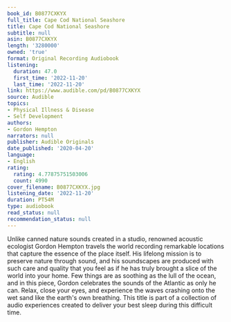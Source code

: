 ```yaml
---
book_id: B0877CXKYX
full_title: Cape Cod National Seashore
title: Cape Cod National Seashore
subtitle: null
asin: B0877CXKYX
length: '3280000'
owned: 'true'
format: Original Recording Audiobook
listening:
  duration: 47.0
  first_time: '2022-11-20'
  last_time: '2022-11-20'
link: https://www.audible.com/pd/B0877CXKYX
source: Audible
topics:
- Physical Illness & Disease
- Self Development
authors:
- Gordon Hempton
narrators: null
publisher: Audible Originals
date_published: '2020-04-20'
language:
- English
rating:
  rating: 4.77875751503006
  count: 4990
cover_filename: B0877CXKYX.jpg
listening_date: '2022-11-20'
duration: PT54M
type: audiobook
read_status: null
recommendation_status: null
---
```

Unlike canned nature sounds created in a studio, renowned acoustic ecologist Gordon Hempton travels the world recording remarkable locations that capture the essence of the place itself. His lifelong mission is to preserve nature through sound, and his soundscapes are produced with such care and quality that you feel as if he has truly brought a slice of the world into your home.
Few things are as soothing as the lull of the ocean, and in this piece, Gordon celebrates the sounds of the Atlantic as only he can. Relax, close your eyes, and experience the waves crashing onto the wet sand like the earth's own breathing.
This title is part of a collection of audio experiences created to deliver your best sleep during this difficult time.
